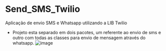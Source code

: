 # Send_SMS_Twilio
Aplicação de envio SMS e Whatsapp utilizando a LIB Twilio


* Projeto esta separado em dois pacotes, um referente ao envio de sms e outro com todas as classes para envio de mensagem através do whatsapp.
![image](https://github.com/user-attachments/assets/15ec1638-86a6-48e9-861e-0e88dc573bd1)


